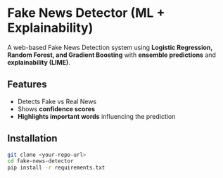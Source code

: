 # Fake News Detector (ML + Explainability)

A web-based Fake News Detection system using **Logistic Regression, Random Forest, and Gradient Boosting** with **ensemble predictions** and **explainability (LIME)**.

## Features
- Detects Fake vs Real News
- Shows **confidence scores**
- **Highlights important words** influencing the prediction

## Installation
```bash
git clone <your-repo-url>
cd fake-news-detector
pip install -r requirements.txt
